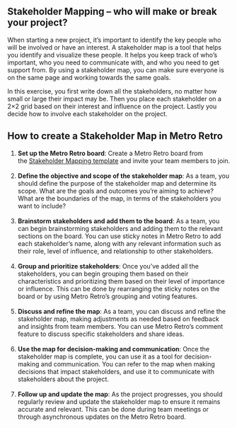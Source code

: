 Stakeholder Mapping – who will make or break your project?
----------------------------------------------------------

When starting a new project, it’s important to identify the key people who will be involved or have an interest. A stakeholder map is a tool that helps you identify and visualize these people. It helps you keep track of who’s important, who you need to communicate with, and who you need to get support from. By using a stakeholder map, you can make sure everyone is on the same page and working towards the same goals.

In this exercise, you first write down all the stakeholders, no matter how small or large their impact may be. Then you place each stakeholder on a 2×2 grid based on their interest and influence on the project. Lastly you decide how to involve each stakeholder on the project.

How to create a Stakeholder Map in Metro Retro
----------------------------------------------

1.  **Set up the Metro Retro board**: Create a Metro Retro board from the [Stakeholder Mapping template](https://metroretro.io/BOQI4FIHXR35) and invite your team members to join.  
    ‍
2.  **Define the objective and scope of the stakeholder map**: As a team, you should define the purpose of the stakeholder map and determine its scope. What are the goals and outcomes you’re aiming to achieve? What are the boundaries of the map, in terms of the stakeholders you want to include?  
    ‍
3.  **Brainstorm stakeholders and add them to the board**: As a team, you can begin brainstorming stakeholders and adding them to the relevant sections on the board. You can use sticky notes in Metro Retro to add each stakeholder’s name, along with any relevant information such as their role, level of influence, and relationship to other stakeholders.  
    ‍
4.  **Group and prioritize stakeholders**: Once you’ve added all the stakeholders, you can begin grouping them based on their characteristics and prioritizing them based on their level of importance or influence. This can be done by rearranging the sticky notes on the board or by using Metro Retro’s grouping and voting features.  
    ‍
5.  **Discuss and refine the map**: As a team, you can discuss and refine the stakeholder map, making adjustments as needed based on feedback and insights from team members. You can use Metro Retro’s comment feature to discuss specific stakeholders and share ideas.  
    ‍
6.  **Use the map for decision-making and communication**: Once the stakeholder map is complete, you can use it as a tool for decision-making and communication. You can refer to the map when making decisions that impact stakeholders, and use it to communicate with stakeholders about the project.  
    ‍
7.  **Follow up and update the map**: As the project progresses, you should regularly review and update the stakeholder map to ensure it remains accurate and relevant. This can be done during team meetings or through asynchronous updates on the Metro Retro board.